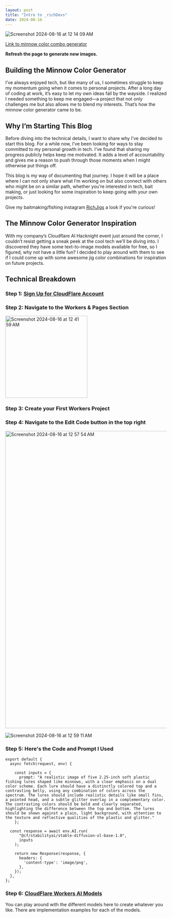 ```yaml
---
layout: post
title: "Intro to _richDevs"
date: 2024-08-16
---
```


<!-- ## Header -->

![Screenshot 2024-08-16 at 12 14 09 AM](https://github.com/user-attachments/assets/25cf3f5b-03e8-4b5e-9c84-4b6ab5787667)

<a href="https://jolly-cherry-f189.richieabenoja25.workers.dev">Link to minnow color combo generator</a>

<b>Refresh the page to generate new images.</b>

## Building the Minnow Color Generator
I’ve always enjoyed tech, but like many of us, I sometimes struggle to keep my momentum going when it comes to personal projects. After a long day of coding at work, it’s easy to let my own ideas fall by the wayside. I realized I needed something to keep me engaged—a project that not only challenges me but also allows me to blend my interests. That’s how the minnow color generator came to be.

## Why I’m Starting This Blog
Before diving into the technical details, I want to share why I’ve decided to start this blog. For a while now, I’ve been looking for ways to stay committed to my personal growth in tech. I’ve found that sharing my progress publicly helps keep me motivated. It adds a level of accountability and gives me a reason to push through those moments when I might otherwise put things off.

This blog is my way of documenting that journey. I hope it will be a place where I can not only share what I’m working on but also connect with others who might be on a similar path, whether you’re interested in tech, bait making, or just looking for some inspiration to keep going with your own projects.

Give my baitmaking/fishing instagram <a href="https://www.instagram.com/richjigs/">RichJigs</a> a look if you're curious!


## The Minnow Color Generator Inspiration
With my company’s Cloudflare AI Hacknight event just around the corner, I couldn’t resist getting a sneak peek at the cool tech we’ll be diving into. I discovered they have some text-to-image models available for free, so I figured, why not have a little fun? I decided to play around with them to see if I could come up with some awesome jig color combinations for inspiration on future projects.

## Technical Breakdown
### Step 1: <a href="https://dash.cloudflare.com/sign-up">Sign Up for CloudFlare Account</a>
### Step 2: Navigate to the Workers & Pages Section
<img width="256" alt="Screenshot 2024-08-16 at 12 41 59 AM" src="https://github.com/user-attachments/assets/f6d778a9-d244-42bf-9c8b-102015d07cfe">

### Step 3: Create your First Workers Project

### Step 4: Navigate to the Edit Code button in the top right
<img width="927" alt="Screenshot 2024-08-16 at 12 57 54 AM" src="https://github.com/user-attachments/assets/f1d676c3-e3b0-4456-bdae-1a8f5b115915">

![Screenshot 2024-08-16 at 12 59 11 AM](https://github.com/user-attachments/assets/f4872998-3744-4131-aa3e-ef2309b749fc)

### Step 5: Here's the Code and Prompt I Used

```
export default {
  async fetch(request, env) {

    const inputs = {
      prompt: "A realistic image of five 2.25-inch soft plastic fishing lures shaped like minnows, with a clear emphasis on a dual color scheme. Each lure should have a distinctly colored top and a contrasting belly, using any combination of colors across the spectrum. The lures should include realistic details like small fins, a pointed head, and a subtle glitter overlay in a complementary color. The contrasting colors should be bold and clearly separated, highlighting the difference between the top and bottom. The lures should be shown against a plain, light background, with attention to the texture and reflective qualities of the plastic and glitter."
    };

  const response = await env.AI.run(
      "@cf/stabilityai/stable-diffusion-xl-base-1.0",
      inputs
    );

    return new Response(response, {
      headers: {
        'content-type': 'image/png',
      },
    });
  },
};

```

### Step 6: <a href="https://developers.cloudflare.com/workers-ai/models/">CloudFlare Workers AI Models</a>

You can play around with the different models here to create whatever you like. There are implementation examples for each of the models.
